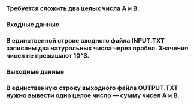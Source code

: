 ### Требуется сложить два целых числа А и В.

### Входные данные
### В единственной строке входного файла INPUT.TXT записаны два натуральных числа через пробел. Значения чисел не превышают 10^3.

### Выходные данные
### В единственную строку выходного файла OUTPUT.TXT нужно вывести одно целое число — сумму чисел А и В.
